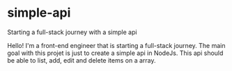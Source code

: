 # simple-api
Starting a full-stack journey with a simple api

Hello! I'm a front-end engineer that is starting a full-stack journey. The main goal with this projet is just to create a simple api in NodeJs.
This api should be able to list, add, edit and delete items on a array.
